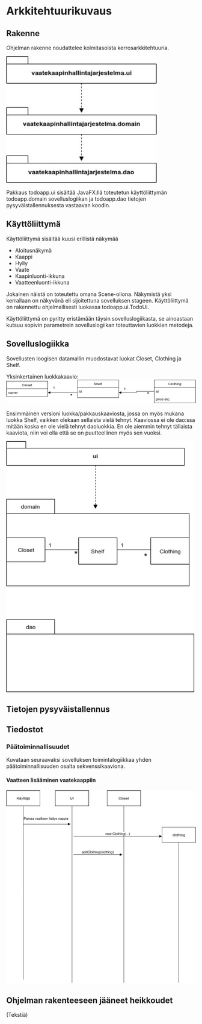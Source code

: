 # Arkkitehtuurikuvaus

## Rakenne

Ohjelman rakenne noudattelee kolmitasoista kerrosarkkitehtuuria.

<img src="https://github.com/NiinaM/otm-harjoitustyo/blob/master/dokumentointi/kuvat/rakenne.jpg" width="400">

Pakkaus todoapp.ui sisältää JavaFX:llä toteutetun käyttöliittymän todoapp.domain sovelluslogiikan ja todoapp.dao tietojen pysyväistallennuksesta vastaavan koodin.

## Käyttöliittymä
Käyttöliittymä sisältää kuusi erillistä näkymää

* Aloitusnäkymä
* Kaappi
* Hylly
* Vaate
* Kaapinluonti-ikkuna
* Vaatteenluonti-ikkuna

Jokainen näistä on toteutettu omana Scene-oliona. Näkymistä yksi kerrallaan on näkyvänä eli sijoitettuna sovelluksen stageen. Käyttöliittymä on rakennettu ohjelmallisesti luokassa todoapp.ui.TodoUi.

Käyttöliittymä on pyritty eristämään täysin sovelluslogiikasta, se ainoastaan kutsuu sopivin parametrein sovelluslogiikan toteuttavien luokkien metodeja.

## Sovelluslogiikka

Sovellusten loogisen datamallin muodostavat luokat Closet, Clothing ja Shelf.

Yksinkertainen luokkakaavio:
<img src="https://github.com/NiinaM/otm-harjoitustyo/blob/master/dokumentointi/kuvat/Luokkakaavion%20aloitus%20versio.jpg" width="700">

Ensimmäinen versioni luokka/pakkauskaaviosta, jossa on myös mukana luokka Shelf, vaikken olekaan sellaista vielä tehnyt. Kaaviossa ei ole dao:ssa mitään koska en ole vielä tehnyt daoluokkia. En ole aiemmin tehnyt tällaista kaaviota, niin voi olla että se on puutteellinen myös sen vuoksi.

<img src="https://github.com/NiinaM/otm-harjoitustyo/blob/master/dokumentointi/kuvat/Pakkausluokkakaavio%20ekaversio.jpg" width="500">

## Tietojen pysyväistallennus

## Tiedostot

### Päätoiminnallisuudet

Kuvataan seuraavaksi sovelluksen toimintalogiikkaa yhden päätoiminnallisuuden osalta sekvenssikaaviona.

#### Vaatteen lisääminen vaatekaappiin
<img src="https://github.com/NiinaM/otm-harjoitustyo/blob/master/dokumentointi/kuvat/Sekvenssikaavio%20vaate%20vaatekaappiin.jpg" width="700">

## Ohjelman rakenteeseen jääneet heikkoudet
(Tekstiä)



